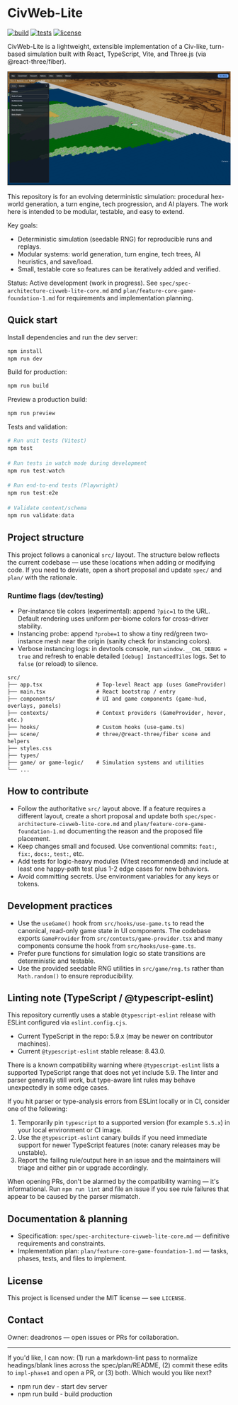 # CivWeb-Lite

[![build](https://img.shields.io/github/actions/workflow/status/deadronos/CivWeb-Lite/ci.yml?branch=main&label=ci&style=flat-square)](https://github.com/deadronos/CivWeb-Lite/actions)
[![tests](https://img.shields.io/badge/tests-vitest-blue?style=flat-square)](https://github.com/deadronos/CivWeb-Lite/actions)
[![license](https://img.shields.io/github/license/deadronos/CivWeb-Lite?style=flat-square)](LICENSE)

CivWeb-Lite is a lightweight, extensible implementation of a Civ-like, turn-based simulation built with React, TypeScript, Vite, and Three.js (via @react-three/fiber).

<img src="demo.png" alt="Demo screenshot" width="600"/>

This repository is for an evolving deterministic simulation: procedural hex-world generation, a turn engine, tech progression, and AI players. The work here is intended to be modular, testable, and easy to extend.

Key goals:

- Deterministic simulation (seedable RNG) for reproducible runs and replays.
- Modular systems: world generation, turn engine, tech trees, AI heuristics, and save/load.
- Small, testable core so features can be iteratively added and verified.

Status: Active development (work in progress). See `spec/spec-architecture-civweb-lite-core.md` and `plan/feature-core-game-foundation-1.md` for requirements and implementation planning.

## Quick start

Install dependencies and run the dev server:

```powershell
npm install
npm run dev
```

Build for production:

```powershell
npm run build
```

Preview a production build:

```powershell
npm run preview
```

Tests and validation:

```powershell
# Run unit tests (Vitest)
npm test

# Run tests in watch mode during development
npm run test:watch

# Run end-to-end tests (Playwright)
npm run test:e2e

# Validate content/schema
npm run validate:data
```

## Project structure

This project follows a canonical `src/` layout. The structure below reflects the current codebase — use these locations when adding or modifying code. If you need to deviate, open a short proposal and update `spec/` and `plan/` with the rationale.

### Runtime flags (dev/testing)

- Per-instance tile colors (experimental): append `?pic=1` to the URL. Default rendering uses uniform per-biome colors for cross-driver stability.
- Instancing probe: append `?probe=1` to show a tiny red/green two-instance mesh near the origin (sanity check for instancing colors).
- Verbose instancing logs: in devtools console, run `window.__CWL_DEBUG = true` and refresh to enable detailed `[debug] InstancedTiles` logs. Set to `false` (or reload) to silence.

```text
src/
├── app.tsx                 # Top-level React app (uses GameProvider)
├── main.tsx                # React bootstrap / entry
├── components/             # UI and game components (game-hud, overlays, panels)
├── contexts/               # Context providers (GameProvider, hover, etc.)
├── hooks/                  # Custom hooks (use-game.ts)
├── scene/                  # three/@react-three/fiber scene and helpers
├── styles.css
├── types/
├── game/ or game-logic/    # Simulation systems and utilities
└── ...
```

## How to contribute

- Follow the authoritative `src/` layout above. If a feature requires a different layout, create a short proposal and update both `spec/spec-architecture-civweb-lite-core.md` and `plan/feature-core-game-foundation-1.md` documenting the reason and the proposed file placement.
- Keep changes small and focused. Use conventional commits: `feat:`, `fix:`, `docs:`, `test:`, etc.
- Add tests for logic-heavy modules (Vitest recommended) and include at least one happy-path test plus 1-2 edge cases for new behaviors.
- Avoid committing secrets. Use environment variables for any keys or tokens.

## Development practices

- Use the `useGame()` hook from `src/hooks/use-game.ts` to read the canonical, read-only game state in UI components. The codebase exports `GameProvider` from `src/contexts/game-provider.tsx` and many components consume the hook from `src/hooks/use-game.ts`.
- Prefer pure functions for simulation logic so state transitions are deterministic and testable.
- Use the provided seedable RNG utilities in `src/game/rng.ts` rather than `Math.random()` to ensure reproducibility.

## Linting note (TypeScript / @typescript-eslint)

This repository currently uses a stable `@typescript-eslint` release with ESLint configured via `eslint.config.cjs`.

- Current TypeScript in the repo: 5.9.x (may be newer on contributor machines).
- Current `@typescript-eslint` stable release: 8.43.0.

There is a known compatibility warning where `@typescript-eslint` lists a supported TypeScript range that does not yet include 5.9. The linter and parser generally still work, but type-aware lint rules may behave unexpectedly in some edge cases.

If you hit parser or type-analysis errors from ESLint locally or in CI, consider one of the following:

1. Temporarily pin `typescript` to a supported version (for example `5.5.x`) in your local environment or CI image.
2. Use the `@typescript-eslint` canary builds if you need immediate support for newer TypeScript features (note: canary releases may be unstable).
3. Report the failing rule/output here in an issue and the maintainers will triage and either pin or upgrade accordingly.

When opening PRs, don't be alarmed by the compatibility warning — it's informational. Run `npm run lint` and file an issue if you see rule failures that appear to be caused by the parser mismatch.

## Documentation & planning

- Specification: `spec/spec-architecture-civweb-lite-core.md` — definitive requirements and constraints.
- Implementation plan: `plan/feature-core-game-foundation-1.md` — tasks, phases, tests, and files to implement.

## License

This project is licensed under the MIT license — see `LICENSE`.

## Contact

Owner: deadronos — open issues or PRs for collaboration.

---

If you'd like, I can now: (1) run a markdown-lint pass to normalize headings/blank lines across the spec/plan/README, (2) commit these edits to `impl-phase1` and open a PR, or (3) both. Which would you like next?

- npm run dev - start dev server
- npm run build - build production
